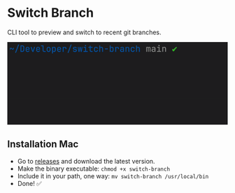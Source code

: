 # Switch Branch

CLI tool to preview and switch to recent git branches.

![demo gif](demo.gif)

## Installation Mac

- Go to [releases](https://github.com/oscarheimdahl/switch-branch/releases) and download the latest version.
- Make the binary executable: `chmod +x switch-branch`
- Include it in your path, one way: `mv switch-branch /usr/local/bin`
- Done! ✅

